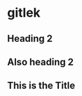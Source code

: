 # gitlek

## Heading 2

<h2>Also heading 2</h2>

## This is the Title
<Title>This is also the Title</Title>


